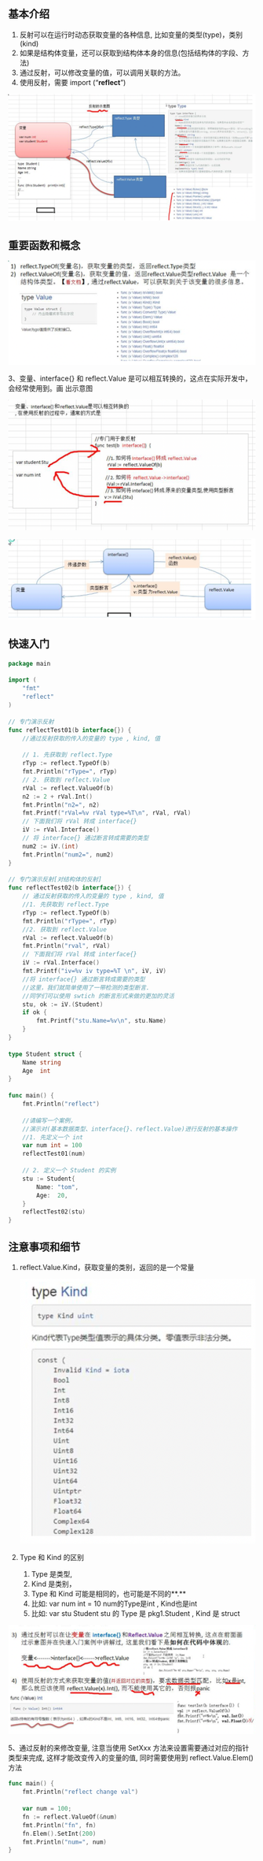 ## 基本介绍

1. 反射可以在运行时动态获取变量的各种信息, 比如变量的类型(type)，类别(kind)
2. 如果是结构体变量，还可以获取到结构体本身的信息(包括结构体的字段、方法)
3. 通过反射，可以修改变量的值，可以调用关联的方法。
4. 使用反射，需要 import (“**reflect**”)

![image-20230307100622404](images/image-20230307100622404.png)

## 重要函数和概念

![image-20230307101000259](images/image-20230307101000259.png)

3、变量、interface{} 和 reflect.Value 是可以相互转换的，这点在实际开发中，会经常使用到。画 出示意图

![image-20230307101027079](images/image-20230307101027079.png)

![image-20230307101109693](images/image-20230307101109693.png)

## 快速入门

```go
package main

import (
	"fmt"
	"reflect"
)

// 专门演示反射
func reflectTest01(b interface{}) {
	//通过反射获取的传入的变量的 type , kind, 值

	// 1. 先获取到 reflect.Type
	rTyp := reflect.TypeOf(b)
	fmt.Println("rType=", rTyp)
	// 2. 获取到 reflect.Value
	rVal := reflect.ValueOf(b)
	n2 := 2 + rVal.Int()
	fmt.Println("n2=", n2)
	fmt.Printf("rVal=%v rVal type=%T\n", rVal, rVal)
	// 下面我们将 rVal 转成 interface{}
	iV := rVal.Interface()
	// 将 interface{} 通过断言转成需要的类型
	num2 := iV.(int)
	fmt.Println("num2=", num2)
}

// 专门演示反射[对结构体的反射]
func reflectTest02(b interface{}) {
	// 通过反射获取的传入的变量的 type , kind, 值
	//1. 先获取到 reflect.Type
	rTyp := reflect.TypeOf(b)
	fmt.Println("rType=", rTyp)
	//2. 获取到 reflect.Value
	rVal := reflect.ValueOf(b)
	fmt.Println("rval", rVal)
	// 下面我们将 rVal 转成 interface{}
	iV := rVal.Interface()
	fmt.Printf("iv=%v iv type=%T \n", iV, iV)
	//将 interface{} 通过断言转成需要的类型
	//这里，我们就简单使用了一带检测的类型断言.
	//同学们可以使用 swtich 的断言形式来做的更加的灵活
	stu, ok := iV.(Student)
	if ok {
		fmt.Printf("stu.Name=%v\n", stu.Name)
	}
}

type Student struct {
	Name string
	Age  int
}

func main() {
	fmt.Println("reflect")

	//请编写一个案例，
	//演示对(基本数据类型、interface{}、reflect.Value)进行反射的基本操作
	//1. 先定义一个 int
	var num int = 100
	reflectTest01(num)

	// 2. 定义一个 Student 的实例
	stu := Student{
		Name: "tom",
		Age:  20,
	}
	reflectTest02(stu)
}

```

## 注意事项和细节

1. reflect.Value.Kind，获取变量的类别，返回的是一个常量

   ![image-20230307102354392](images/image-20230307102354392.png)		 	

2. Type 和 Kind 的区别

   1. Type 是类型,
   2.  Kind 是类别， 
   3. Type 和 Kind 可能是相同的，也可能是不同的**.**
   4. 比如:  var num int = 10 num的Type是int , Kind也是int
   5. 比如:  var stu Student stu 的 Type 是 pkg1.Student , Kind 是 struct

![image-20230307102442546](images/image-20230307102442546.png)

5、通过反射的来修改变量, 注意当使用 SetXxx 方法来设置需要通过对应的指针类型来完成, 这样才能改变传入的变量的值, 同时需要使用到 reflect.Value.Elem()方法

```go
func main() {
	fmt.Println("reflect change val")

	var num = 100;
	fn := reflect.ValueOf(&num)
	fmt.Println("fn", fn)
	fn.Elem().SetInt(200)
	fmt.Println("num=", num)
}
```



































